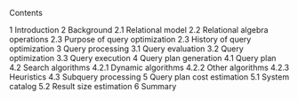 Contents

1 Introduction
2 Background
  2.1 Relational model
  2.2 Relational algebra operations
  2.3 Purpose of query optimization
  2.3 History of query optimization
3 Query processing
  3.1 Query evaluation
  3.2 Query optimization
  3.3 Query execution
4 Query plan generation
  4.1 Query plan
  4.2 Search algorithms
    4.2.1 Dynamic algorithms
    4.2.2 Other algorithms
    4.2.3 Heuristics
  4.3 Subquery processing
5 Query plan cost estimation
  5.1 System catalog
  5.2 Result size estimation
6 Summary
